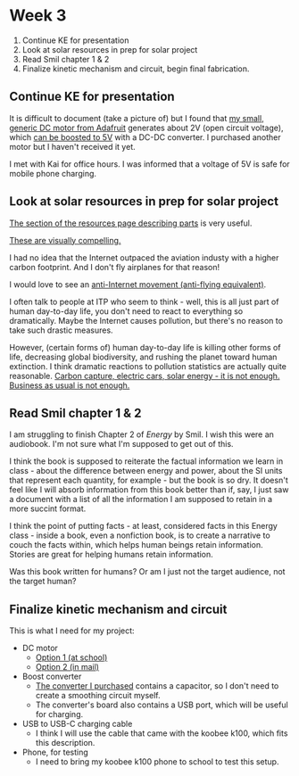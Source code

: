 # Week 3

1. Continue KE for presentation
2. Look at solar resources in prep for solar project
3. Read Smil chapter 1 & 2
4. Finalize kinetic mechanism and circuit, begin final fabrication.

## Continue KE for presentation

 It is difficult to document (take a picture of) but I found that [my small, generic DC motor from Adafruit](https://www.adafruit.com/product/3777) generates about 2V (open circuit voltage), which [can be boosted to 5V](https://www.adafruit.com/product/1903) with a DC-DC converter. I purchased another motor but I haven't received it yet.

I met with Kai for office hours. I was informed that a voltage of 5V is safe for mobile phone charging.

## Look at solar resources in prep for solar project 

[The section of the resources page describing parts](https://www.fddrsn.net/teaching/energy/resources/) is very useful.

[These are visually compelling.](https://www.bhoite.com/sculptures/)

I had no idea that the Internet outpaced the aviation industy with a higher carbon footprint. And I don't fly airplanes for that reason!

I would love to see an [anti-Internet movement (anti-flying equivalent)](https://en.wikipedia.org/wiki/Flight_shame).

I often talk to people at ITP who seem to think - well, this is all just part of human day-to-day life, you don't need to react to everything so dramatically. Maybe the Internet causes pollution, but there's no reason to take such drastic measures.

However, (certain forms of) human day-to-day life is killing other forms of life, decreasing global biodiversity, and rushing the planet toward human extinction. I think dramatic reactions to pollution statistics are actually quite reasonable. [Carbon capture, electric cars, solar energy - it is not enough. Business as usual is not enough.](https://www.nature.com/articles/d41586-025-00010-9)



## Read Smil chapter 1 & 2

I am struggling to finish Chapter 2 of *Energy* by Smil. I wish this were an audiobook. I'm not sure what I'm supposed to get out of this.

I think the book is supposed to reiterate the factual information we learn in class - about the difference between energy and power, about the SI units that represent each quantity, for example - but the book is so dry. It doesn't feel like I will absorb information from this book better than if, say, I just saw a document with a list of all the information I am supposed to retain in a more succint format.

I think the point of putting facts - at least, considered facts in this Energy class - inside a book, even a nonfiction book, is to create a narrative to couch the facts within, which helps human beings retain information. Stories are great for helping humans retain information.

Was this book written for humans? Or am I just not the target audience, not the target human?

## Finalize kinetic mechanism and circuit

This is what I need for my project:

* DC motor
  * [Option 1 (at school)](https://www.adafruit.com/product/3777)
  * [Option 2 (in mail)](https://www.servocity.com/5202-series-yellow-jacket-planetary-gear-motor--99.5-1-ratio--24mm-length-6mm-d-shaft--60-rpm---36mm-gearbox--3.3---5v-encoder-/)
* Boost converter
  * [The converter I purchased](https://www.adafruit.com/product/1903) contains a capacitor, so I don't need to create a smoothing circuit myself.
  * The converter's board also contains a USB port, which will be useful for charging.
* USB to USB-C charging cable
  * I think I will use the cable that came with the koobee k100, which fits this description.
* Phone, for testing
  * I need to bring my koobee k100 phone to school to test this setup.
